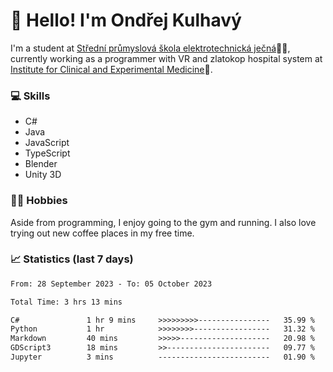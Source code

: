 # 👋 Hello! I'm Ondřej Kulhavý

I'm a student at [Střední průmyslová škola elektrotechnická ječná](https://www.spsejecna.cz/)👨‍🎓, currently working as a programmer with VR and zlatokop hospital system at [Institute for Clinical and Experimental Medicine](https://www.ikem.cz/en/)🏥.

### 💻 Skills
- C#
- Java
- JavaScript
- TypeScript
- Blender
- Unity 3D

### 🏋️‍♂️ Hobbies

Aside from programming, I enjoy going to the gym and running. I also love trying out new coffee places in my free time.

### 📈 Statistics (last 7 days)
<!--START_SECTION:waka-->

```txt
From: 28 September 2023 - To: 05 October 2023

Total Time: 3 hrs 13 mins

C#               1 hr 9 mins     >>>>>>>>>----------------   35.99 %
Python           1 hr            >>>>>>>>-----------------   31.32 %
Markdown         40 mins         >>>>>--------------------   20.98 %
GDScript3        18 mins         >>-----------------------   09.77 %
Jupyter          3 mins          -------------------------   01.90 %
```

<!--END_SECTION:waka-->



